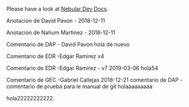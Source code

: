 Please have a look at [Nebular Dev Docs](https://github.com/akveo/nebular/blob/master/DEV_DOCS.md).

Anotacion de David Pavon - 2018-12-11

Anotacion de Nahum Martinez - 2018-12-11

Comentario de DAP - David Pavon hola de nuevo


Comentario de EDR -Edgar Ramirez v4

Comentario de EDR -Edgar Ramirez - v7 2019-03-06 hola54


Comentario de GEC -Gabriel Callejas 2018-12-21
comentario de DAP - comentario de prueba para le manual de git
holaaaaaaaaa

hola22222222222.